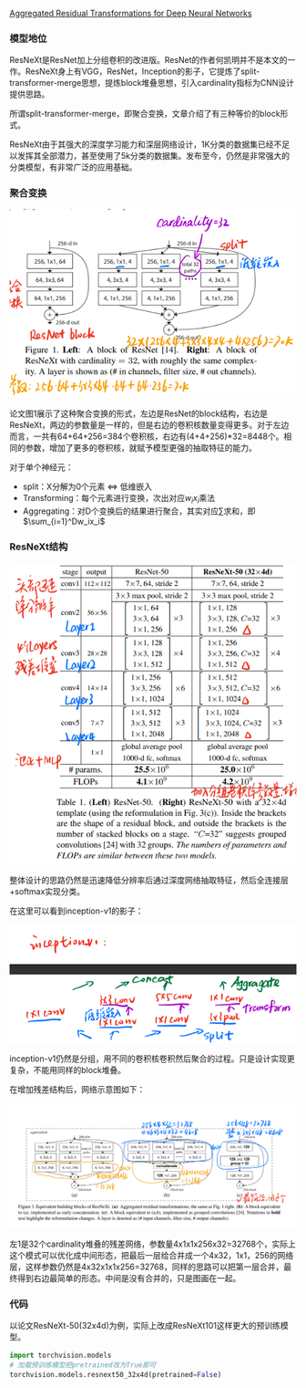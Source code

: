 [Aggregated Residual Transformations for Deep Neural Networks](https://arxiv.org/abs/1611.05431)

### 模型地位

ResNeXt是ResNet加上分组卷积的改进版。ResNet的作者何凯明并不是本文的一作。ResNeXt身上有VGG，ResNet，Inception的影子，它提炼了split-transformer-merge思想，提炼block堆叠思想，引入cardinality指标为CNN设计提供思路。

所谓split-transformer-merge，即聚合变换，文章介绍了有三种等价的block形式。

ResNeXt由于其强大的深度学习能力和深层网络设计，1K分类的数据集已经不足以发挥其全部潜力，甚至使用了5k分类的数据集。发布至今，仍然是非常强大的分类模型，有非常广泛的应用基础。

### 聚合变换

![img.png](img.png)

论文图1展示了这种聚合变换的形式，左边是ResNet的block结构，右边是ResNeXt，两边的参数量是一样的，但是右边的卷积核数量变得更多。对于左边而言，一共有64+64+256=384个卷积核，右边有(4+4+256)*32=8448个。相同的参数，增加了更多的卷积核，就赋予模型更强的抽取特征的能力。

对于单个神经元：

- split：X分解为0个元素 <=> 低维嵌入
- Transforming：每个元素进行变换，次出对应$w_ix_i$乘法
- Aggregating：对D个变换后的结果进行聚合，其实对应$\sum$求和，即$\sum_{i=1}^Dw_ix_i$

### ResNeXt结构

![img_1.png](img_1.png)

整体设计的思路仍然是迅速降低分辨率后通过深度网络抽取特征，然后全连接层+softmax实现分类。

在这里可以看到inception-v1的影子：

![img_3.png](img_3.png)

inception-v1仍然是分组，用不同的卷积核卷积然后聚合的过程。只是设计实现更复杂，不能用同样的block堆叠。

在增加残差结构后，网络示意图如下：

![img_2.png](img_2.png)

左1是32个cardinality堆叠的残差网络，参数量4x1x1x256x32=32768个，实际上这个模式可以优化成中间形态，把最后一层给合并成一个4x32，1x1，256的网络层，这样参数仍然是4x32x1x1x256=32768，同样的思路可以把第一层合并，最终得到右边最简单的形态。中间是没有合并的，只是图画在一起。

### 代码

以论文ResNeXt-50(32x4d)为例，实际上改成ResNeXt101这样更大的预训练模型。

```python
import torchvision.models
# 加载预训练模型把pretrained改为True即可
torchvision.models.resnext50_32x4d(pretrained=False)
```
